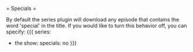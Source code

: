 = Specials =

By default the series plugin will download any episode that contains the word 'special' in the title. If you would like to turn this behavior off, you can specify:
{{{
series:
  - the show:
      specials: no
}}}